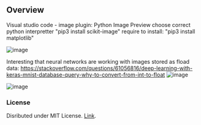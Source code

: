 ## Overview
Visual studio code - image plugin: Python Image Preview
choose correct python interpretter
"pip3 install scikit-image"
require to install:
"pip3 install matplotlib"

![image](https://github.com/MarianSagat/DeepLearningPython/assets/26652901/e4417668-b0e4-44b1-baf7-b67ab83af2e5)

Interesting that neural networks are working with images stored as fload data: https://stackoverflow.com/questions/61056816/deep-learning-with-keras-mnist-database-query-why-to-convert-from-int-to-float
![image](https://github.com/MarianSagat/DeepLearningPython/assets/26652901/ec7d06e1-e61c-47d5-a888-d2413d4f44f4)

![image](https://github.com/MarianSagat/DeepLearningPython/assets/26652901/8a750a89-e7cf-42cb-985e-7a383dce4cbc)


### License
Disributed under MIT License. [Link](LICENSE.md).


